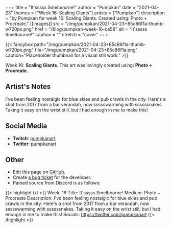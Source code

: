 +++
title =       "It'sssss Smelbourne!"
author =      "Pumpkan"
date =        "2021-04-23"
themes =      ["Week 16: Scaling Giants"]
artists =     ["Pumpkan"]
description = "by Pumpkan for week 16: Scaling Giants. Created using: Photo + Procreate."
[[images]]
      src = "/img/pumpkan/2021-04-23+85c86f1a-thumb-w720px.png"
      href = "/blog/pumpkan-week-16-ca58"
      alt = "It'sssss Smelbourne!"
      caption = ""
      stretch = "cover"
+++

{{< fancybox path="/img/pumpkan/2021-04-23+85c86f1a-thumb-w720px.png" file="/img/pumpkan/2021-04-23+85c86f1a.png" caption="Placeholder thumbnail for a visual still work." >}}


Week 16: **Scaling Giants**. This art was lovingly created using: **Photo + Procreate**.

## Artist's Notes

I've been feeling nostalgic for blue skies and pub crawls in the city. Here's a shot from 2017 from a bar verandah, now ssssswarming with ssssssnakes. Taking it easy on the wrist still, but I had enough in me to make this!

## Social Media

- **Twitch**: <a href='https://twitch.tv/pumpkanart' target='_blank'>pumpkanart</a>
- **Twitter**: <a href='https://twitter.com/pumpkanart' target='_blank'>pumpkanart</a>

## Other

- Edit this page on [GitHub](https://github.com/teaminkling/web-refresh/edit/main/content/blog/pumpkan-week-16-ca58.md).
- Create [a bug ticket](https://github.com/teaminkling/web-refresh/issues/new?assignees=&labels=bug&template=problem-report.md&title=) for the developer.
- Parsed source from Discord is as follows:

{{< highlight txt >}}
Week: 16
Title: It'sssss Smelbourne! 
Medium: Photo + Procreate
Description: I've been feeling nostalgic for blue skies and pub crawls in the city. Here's a shot from 2017 from a bar verandah, now ssssswarming with ssssssnakes. Taking it easy on the wrist still, but I had enough in me to make this! 
Socials: https://twitter.com/pumpkanart
{{< /highlight >}}